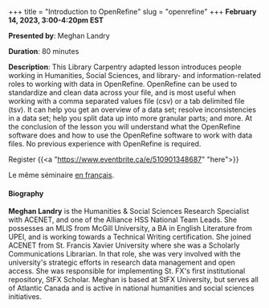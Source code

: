 +++
title = "Introduction to OpenRefine"
slug = "openrefine"
+++
**February 14, 2023, 3:00-4:20pm EST**

**Presented by**: Meghan Landry

**Duration**: 80 minutes

**Description**: This Library Carpentry adapted lesson introduces people working in Humanities, Social
Sciences, and library- and information-related roles to working with data in OpenRefine. OpenRefine can be
used to standardize and clean data across your file, and is most useful when working with a comma separated
values file (csv) or a tab delimited file (tsv). It can help you get an overview of a data set; resolve
inconsistencies in a data set; help you split data up into more granular parts; and more. At the conclusion of
the lesson you will understand what the OpenRefine software does and how to use the OpenRefine software to
work with data files. No previous experience with OpenRefine is required.

Register {{<a "https://www.eventbrite.ca/e/510901348687" "here">}}

Le même séminaire [en français](/openrefinefr).

#### Biography

**Meghan Landry** is the Humanities & Social Sciences Research Specialist with ACENET, and one of the Alliance
HSS National Team Leads. She possesses an MLIS from McGill University, a BA in English Literature from UPEI,
and is working towards a Technical Writing certification. She joined ACENET from St. Francis Xavier University
where she was a Scholarly Communications Librarian. In that role, she was very involved with the university's
strategic efforts in research data management and open access. She was responsible for implementing St. FX's
first institutional repository, StFX Scholar. Meghan is based at StFX University, but serves all of Atlantic
Canada and is active in national humanities and social sciences initiatives.

<!-- {{< vimeo 690948795 >}} -->
<!-- <br> -->

<!-- - [Watch this session on Vimeo](https://vimeo.com/690948795) -->
